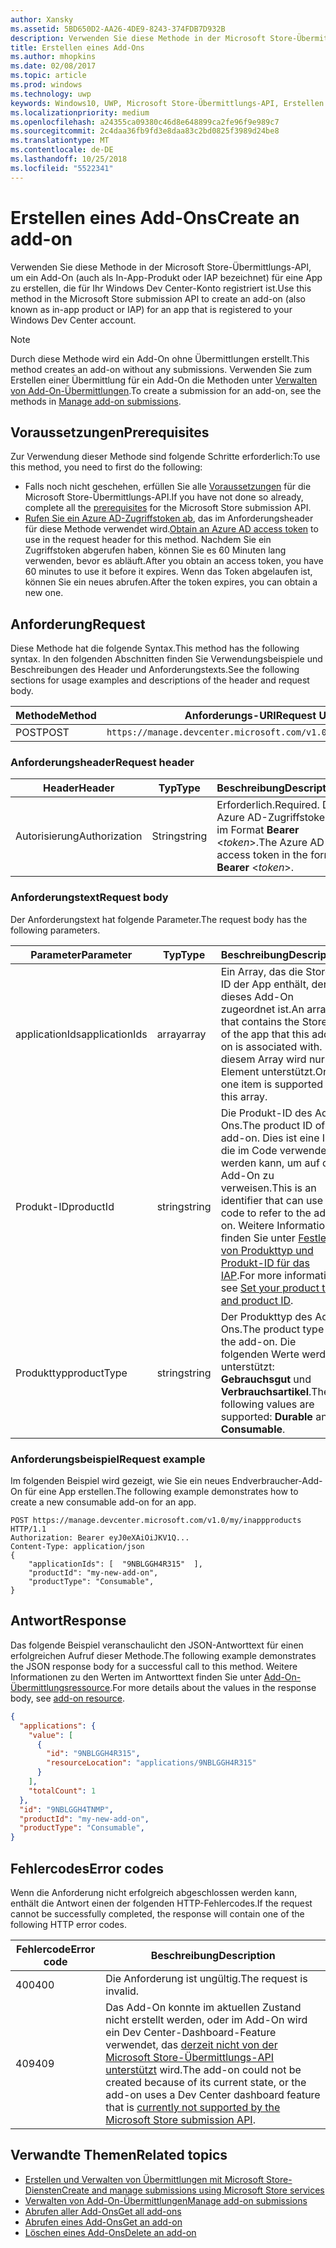 ```yaml
---
author: Xansky
ms.assetid: 5BD650D2-AA26-4DE9-8243-374FDB7D932B
description: Verwenden Sie diese Methode in der Microsoft Store-Übermittlungs-API zum Erstellen eines Add-Ons für eine App, die für Ihr Windows Dev Center-Konto registriert ist.
title: Erstellen eines Add-Ons
ms.author: mhopkins
ms.date: 02/08/2017
ms.topic: article
ms.prod: windows
ms.technology: uwp
keywords: Windows10, UWP, Microsoft Store-Übermittlungs-API, Erstellen eines Add-Ons, In-App-Produkt, IAP
ms.localizationpriority: medium
ms.openlocfilehash: a24355ca09380c46d8e648899ca2fe96f9e989c7
ms.sourcegitcommit: 2c4daa36fb9fd3e8daa83c2bd0825f3989d24be8
ms.translationtype: MT
ms.contentlocale: de-DE
ms.lasthandoff: 10/25/2018
ms.locfileid: "5522341"
---
```

# <a name="create-an-add-on"></a><span data-ttu-id="b9c5e-104">Erstellen eines Add-Ons</span><span class="sxs-lookup"><span data-stu-id="b9c5e-104">Create an add-on</span></span>

<span data-ttu-id="b9c5e-105">Verwenden Sie diese Methode in der Microsoft Store-Übermittlungs-API, um ein Add-On (auch als In-App-Produkt oder IAP bezeichnet) für eine App zu erstellen, die für Ihr Windows Dev Center-Konto registriert ist.</span><span class="sxs-lookup"><span data-stu-id="b9c5e-105">Use this method in the Microsoft Store submission API to create an add-on (also known as in-app product or IAP) for an app that is registered to your Windows Dev Center account.</span></span>

> [!NOTE]
> <span data-ttu-id="b9c5e-106">Durch diese Methode wird ein Add-On ohne Übermittlungen erstellt.</span><span class="sxs-lookup"><span data-stu-id="b9c5e-106">This method creates an add-on without any submissions.</span></span> <span data-ttu-id="b9c5e-107">Verwenden Sie zum Erstellen einer Übermittlung für ein Add-On die Methoden unter [Verwalten von Add-On-Übermittlungen](manage-add-on-submissions.md).</span><span class="sxs-lookup"><span data-stu-id="b9c5e-107">To create a submission for an add-on, see the methods in [Manage add-on submissions](manage-add-on-submissions.md).</span></span>

## <a name="prerequisites"></a><span data-ttu-id="b9c5e-108">Voraussetzungen</span><span class="sxs-lookup"><span data-stu-id="b9c5e-108">Prerequisites</span></span>

<span data-ttu-id="b9c5e-109">Zur Verwendung dieser Methode sind folgende Schritte erforderlich:</span><span class="sxs-lookup"><span data-stu-id="b9c5e-109">To use this method, you need to first do the following:</span></span>

* <span data-ttu-id="b9c5e-110">Falls noch nicht geschehen, erfüllen Sie alle [Voraussetzungen](create-and-manage-submissions-using-windows-store-services.md#prerequisites) für die Microsoft Store-Übermittlungs-API.</span><span class="sxs-lookup"><span data-stu-id="b9c5e-110">If you have not done so already, complete all the [prerequisites](create-and-manage-submissions-using-windows-store-services.md#prerequisites) for the Microsoft Store submission API.</span></span>
* <span data-ttu-id="b9c5e-111">[Rufen Sie ein Azure AD-Zugriffstoken ab](create-and-manage-submissions-using-windows-store-services.md#obtain-an-azure-ad-access-token), das im Anforderungsheader für diese Methode verwendet wird.</span><span class="sxs-lookup"><span data-stu-id="b9c5e-111">[Obtain an Azure AD access token](create-and-manage-submissions-using-windows-store-services.md#obtain-an-azure-ad-access-token) to use in the request header for this method.</span></span> <span data-ttu-id="b9c5e-112">Nachdem Sie ein Zugriffstoken abgerufen haben, können Sie es 60 Minuten lang verwenden, bevor es abläuft.</span><span class="sxs-lookup"><span data-stu-id="b9c5e-112">After you obtain an access token, you have 60 minutes to use it before it expires.</span></span> <span data-ttu-id="b9c5e-113">Wenn das Token abgelaufen ist, können Sie ein neues abrufen.</span><span class="sxs-lookup"><span data-stu-id="b9c5e-113">After the token expires, you can obtain a new one.</span></span>

## <a name="request"></a><span data-ttu-id="b9c5e-114">Anforderung</span><span class="sxs-lookup"><span data-stu-id="b9c5e-114">Request</span></span>

<span data-ttu-id="b9c5e-115">Diese Methode hat die folgende Syntax.</span><span class="sxs-lookup"><span data-stu-id="b9c5e-115">This method has the following syntax.</span></span> <span data-ttu-id="b9c5e-116">In den folgenden Abschnitten finden Sie Verwendungsbeispiele und Beschreibungen des Header und Anforderungstexts.</span><span class="sxs-lookup"><span data-stu-id="b9c5e-116">See the following sections for usage examples and descriptions of the header and request body.</span></span>

| <span data-ttu-id="b9c5e-117">Methode</span><span class="sxs-lookup"><span data-stu-id="b9c5e-117">Method</span></span> | <span data-ttu-id="b9c5e-118">Anforderungs-URI</span><span class="sxs-lookup"><span data-stu-id="b9c5e-118">Request URI</span></span>                                                      |
|--------|------------------------------------------------------------------|
| <span data-ttu-id="b9c5e-119">POST</span><span class="sxs-lookup"><span data-stu-id="b9c5e-119">POST</span></span>    | ```https://manage.devcenter.microsoft.com/v1.0/my/inappproducts``` |


### <a name="request-header"></a><span data-ttu-id="b9c5e-120">Anforderungsheader</span><span class="sxs-lookup"><span data-stu-id="b9c5e-120">Request header</span></span>

| <span data-ttu-id="b9c5e-121">Header</span><span class="sxs-lookup"><span data-stu-id="b9c5e-121">Header</span></span>        | <span data-ttu-id="b9c5e-122">Typ</span><span class="sxs-lookup"><span data-stu-id="b9c5e-122">Type</span></span>   | <span data-ttu-id="b9c5e-123">Beschreibung</span><span class="sxs-lookup"><span data-stu-id="b9c5e-123">Description</span></span>                                                                 |
|---------------|--------|-----------------------------------------------------------------------------|
| <span data-ttu-id="b9c5e-124">Autorisierung</span><span class="sxs-lookup"><span data-stu-id="b9c5e-124">Authorization</span></span> | <span data-ttu-id="b9c5e-125">String</span><span class="sxs-lookup"><span data-stu-id="b9c5e-125">string</span></span> | <span data-ttu-id="b9c5e-126">Erforderlich.</span><span class="sxs-lookup"><span data-stu-id="b9c5e-126">Required.</span></span> <span data-ttu-id="b9c5e-127">Das Azure AD-Zugriffstoken im Format **Bearer** &lt;*token*&gt;.</span><span class="sxs-lookup"><span data-stu-id="b9c5e-127">The Azure AD access token in the form **Bearer** &lt;*token*&gt;.</span></span> |


### <a name="request-body"></a><span data-ttu-id="b9c5e-128">Anforderungstext</span><span class="sxs-lookup"><span data-stu-id="b9c5e-128">Request body</span></span>

<span data-ttu-id="b9c5e-129">Der Anforderungstext hat folgende Parameter.</span><span class="sxs-lookup"><span data-stu-id="b9c5e-129">The request body has the following parameters.</span></span>

|  <span data-ttu-id="b9c5e-130">Parameter</span><span class="sxs-lookup"><span data-stu-id="b9c5e-130">Parameter</span></span>  |  <span data-ttu-id="b9c5e-131">Typ</span><span class="sxs-lookup"><span data-stu-id="b9c5e-131">Type</span></span>  |  <span data-ttu-id="b9c5e-132">Beschreibung</span><span class="sxs-lookup"><span data-stu-id="b9c5e-132">Description</span></span>  |  <span data-ttu-id="b9c5e-133">Erforderlich</span><span class="sxs-lookup"><span data-stu-id="b9c5e-133">Required</span></span>  |
|------|------|------|------|
|  <span data-ttu-id="b9c5e-134">applicationIds</span><span class="sxs-lookup"><span data-stu-id="b9c5e-134">applicationIds</span></span>  |  <span data-ttu-id="b9c5e-135">array</span><span class="sxs-lookup"><span data-stu-id="b9c5e-135">array</span></span>  |  <span data-ttu-id="b9c5e-136">Ein Array, das die Store-ID der App enthält, der dieses Add-On zugeordnet ist.</span><span class="sxs-lookup"><span data-stu-id="b9c5e-136">An array that contains the Store ID of the app that this add-on is associated with.</span></span> <span data-ttu-id="b9c5e-137">In diesem Array wird nur ein Element unterstützt.</span><span class="sxs-lookup"><span data-stu-id="b9c5e-137">Only one item is supported in this array.</span></span>   |  <span data-ttu-id="b9c5e-138">Ja</span><span class="sxs-lookup"><span data-stu-id="b9c5e-138">Yes</span></span>  |
|  <span data-ttu-id="b9c5e-139">Produkt-ID</span><span class="sxs-lookup"><span data-stu-id="b9c5e-139">productId</span></span>  |  <span data-ttu-id="b9c5e-140">string</span><span class="sxs-lookup"><span data-stu-id="b9c5e-140">string</span></span>  |  <span data-ttu-id="b9c5e-141">Die Produkt-ID des Add-Ons.</span><span class="sxs-lookup"><span data-stu-id="b9c5e-141">The product ID of the add-on.</span></span> <span data-ttu-id="b9c5e-142">Dies ist eine ID, die im Code verwendet werden kann, um auf das Add-On zu verweisen.</span><span class="sxs-lookup"><span data-stu-id="b9c5e-142">This is an identifier that can use in code to refer to the add-on.</span></span> <span data-ttu-id="b9c5e-143">Weitere Informationen finden Sie unter [Festlegen von Produkttyp und Produkt-ID für das IAP](https://msdn.microsoft.com/windows/uwp/publish/set-your-iap-product-id).</span><span class="sxs-lookup"><span data-stu-id="b9c5e-143">For more information, see [Set your product type and product ID](https://msdn.microsoft.com/windows/uwp/publish/set-your-iap-product-id).</span></span>  |  <span data-ttu-id="b9c5e-144">Ja</span><span class="sxs-lookup"><span data-stu-id="b9c5e-144">Yes</span></span>  |
|  <span data-ttu-id="b9c5e-145">Produkttyp</span><span class="sxs-lookup"><span data-stu-id="b9c5e-145">productType</span></span>  |  <span data-ttu-id="b9c5e-146">string</span><span class="sxs-lookup"><span data-stu-id="b9c5e-146">string</span></span>  |  <span data-ttu-id="b9c5e-147">Der Produkttyp des Add-Ons.</span><span class="sxs-lookup"><span data-stu-id="b9c5e-147">The product type of the add-on.</span></span> <span data-ttu-id="b9c5e-148">Die folgenden Werte werden unterstützt: **Gebrauchsgut** und **Verbrauchsartikel**.</span><span class="sxs-lookup"><span data-stu-id="b9c5e-148">The following values are supported: **Durable** and **Consumable**.</span></span>  |  <span data-ttu-id="b9c5e-149">Ja</span><span class="sxs-lookup"><span data-stu-id="b9c5e-149">Yes</span></span>  |


### <a name="request-example"></a><span data-ttu-id="b9c5e-150">Anforderungsbeispiel</span><span class="sxs-lookup"><span data-stu-id="b9c5e-150">Request example</span></span>

<span data-ttu-id="b9c5e-151">Im folgenden Beispiel wird gezeigt, wie Sie ein neues Endverbraucher-Add-On für eine App erstellen.</span><span class="sxs-lookup"><span data-stu-id="b9c5e-151">The following example demonstrates how to create a new consumable add-on for an app.</span></span>

```syntax
POST https://manage.devcenter.microsoft.com/v1.0/my/inappproducts HTTP/1.1
Authorization: Bearer eyJ0eXAiOiJKV1Q...
Content-Type: application/json
{
    "applicationIds": [  "9NBLGGH4R315"  ],
    "productId": "my-new-add-on",
    "productType": "Consumable",
}
```

## <a name="response"></a><span data-ttu-id="b9c5e-152">Antwort</span><span class="sxs-lookup"><span data-stu-id="b9c5e-152">Response</span></span>

<span data-ttu-id="b9c5e-153">Das folgende Beispiel veranschaulicht den JSON-Antworttext für einen erfolgreichen Aufruf dieser Methode.</span><span class="sxs-lookup"><span data-stu-id="b9c5e-153">The following example demonstrates the JSON response body for a successful call to this method.</span></span> <span data-ttu-id="b9c5e-154">Weitere Informationen zu den Werten im Antworttext finden Sie unter [Add-On-Übermittlungsressource](manage-add-ons.md#add-on-object).</span><span class="sxs-lookup"><span data-stu-id="b9c5e-154">For more details about the values in the response body, see [add-on resource](manage-add-ons.md#add-on-object).</span></span>

```json
{
  "applications": {
    "value": [
      {
        "id": "9NBLGGH4R315",
        "resourceLocation": "applications/9NBLGGH4R315"
      }
    ],
    "totalCount": 1
  },
  "id": "9NBLGGH4TNMP",
  "productId": "my-new-add-on",
  "productType": "Consumable",
}
```

## <a name="error-codes"></a><span data-ttu-id="b9c5e-155">Fehlercodes</span><span class="sxs-lookup"><span data-stu-id="b9c5e-155">Error codes</span></span>

<span data-ttu-id="b9c5e-156">Wenn die Anforderung nicht erfolgreich abgeschlossen werden kann, enthält die Antwort einen der folgenden HTTP-Fehlercodes.</span><span class="sxs-lookup"><span data-stu-id="b9c5e-156">If the request cannot be successfully completed, the response will contain one of the following HTTP error codes.</span></span>

| <span data-ttu-id="b9c5e-157">Fehlercode</span><span class="sxs-lookup"><span data-stu-id="b9c5e-157">Error code</span></span> |  <span data-ttu-id="b9c5e-158">Beschreibung</span><span class="sxs-lookup"><span data-stu-id="b9c5e-158">Description</span></span>                                                                                                                                                                           |
|--------|------------------|
| <span data-ttu-id="b9c5e-159">400</span><span class="sxs-lookup"><span data-stu-id="b9c5e-159">400</span></span>  | <span data-ttu-id="b9c5e-160">Die Anforderung ist ungültig.</span><span class="sxs-lookup"><span data-stu-id="b9c5e-160">The request is invalid.</span></span> |
| <span data-ttu-id="b9c5e-161">409</span><span class="sxs-lookup"><span data-stu-id="b9c5e-161">409</span></span>  | <span data-ttu-id="b9c5e-162">Das Add-On konnte im aktuellen Zustand nicht erstellt werden, oder im Add-On wird ein Dev Center-Dashboard-Feature verwendet, das [derzeit nicht von der Microsoft Store-Übermittlungs-API unterstützt](create-and-manage-submissions-using-windows-store-services.md#not_supported) wird.</span><span class="sxs-lookup"><span data-stu-id="b9c5e-162">The add-on could not be created because of its current state, or the add-on uses a Dev Center dashboard feature that is [currently not supported by the Microsoft Store submission API](create-and-manage-submissions-using-windows-store-services.md#not_supported).</span></span> |   


## <a name="related-topics"></a><span data-ttu-id="b9c5e-163">Verwandte Themen</span><span class="sxs-lookup"><span data-stu-id="b9c5e-163">Related topics</span></span>

* [<span data-ttu-id="b9c5e-164">Erstellen und Verwalten von Übermittlungen mit Microsoft Store-Diensten</span><span class="sxs-lookup"><span data-stu-id="b9c5e-164">Create and manage submissions using Microsoft Store services</span></span>](create-and-manage-submissions-using-windows-store-services.md)
* [<span data-ttu-id="b9c5e-165">Verwalten von Add-On-Übermittlungen</span><span class="sxs-lookup"><span data-stu-id="b9c5e-165">Manage add-on submissions</span></span>](manage-add-on-submissions.md)
* [<span data-ttu-id="b9c5e-166">Abrufen aller Add-Ons</span><span class="sxs-lookup"><span data-stu-id="b9c5e-166">Get all add-ons</span></span>](get-all-add-ons.md)
* [<span data-ttu-id="b9c5e-167">Abrufen eines Add-Ons</span><span class="sxs-lookup"><span data-stu-id="b9c5e-167">Get an add-on</span></span>](get-an-add-on.md)
* [<span data-ttu-id="b9c5e-168">Löschen eines Add-Ons</span><span class="sxs-lookup"><span data-stu-id="b9c5e-168">Delete an add-on</span></span>](delete-an-add-on.md)
